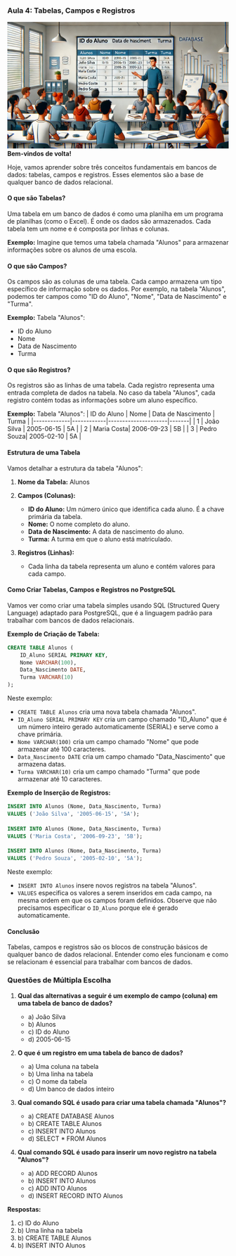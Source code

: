 ### Aula 4: Tabelas, Campos e Registros
![](./assets/04.jpeg)
**Bem-vindos de volta!**

Hoje, vamos aprender sobre três conceitos fundamentais em bancos de dados: tabelas, campos e registros. Esses elementos são a base de qualquer banco de dados relacional.

#### O que são Tabelas?

Uma tabela em um banco de dados é como uma planilha em um programa de planilhas (como o Excel). É onde os dados são armazenados. Cada tabela tem um nome e é composta por linhas e colunas.

**Exemplo:**
Imagine que temos uma tabela chamada "Alunos" para armazenar informações sobre os alunos de uma escola.

#### O que são Campos?

Os campos são as colunas de uma tabela. Cada campo armazena um tipo específico de informação sobre os dados. Por exemplo, na tabela "Alunos", podemos ter campos como "ID do Aluno", "Nome", "Data de Nascimento" e "Turma".

**Exemplo:**
Tabela "Alunos":
- ID do Aluno
- Nome
- Data de Nascimento
- Turma

#### O que são Registros?

Os registros são as linhas de uma tabela. Cada registro representa uma entrada completa de dados na tabela. No caso da tabela "Alunos", cada registro contém todas as informações sobre um aluno específico.

**Exemplo:**
Tabela "Alunos":
| ID do Aluno | Nome       | Data de Nascimento | Turma |
|-------------|------------|---------------------|-------|
| 1           | João Silva | 2005-06-15          | 5A    |
| 2           | Maria Costa| 2006-09-23          | 5B    |
| 3           | Pedro Souza| 2005-02-10          | 5A    |

#### Estrutura de uma Tabela

Vamos detalhar a estrutura da tabela "Alunos":

1. **Nome da Tabela:** Alunos
2. **Campos (Colunas):**
   - **ID do Aluno:** Um número único que identifica cada aluno. É a chave primária da tabela.
   - **Nome:** O nome completo do aluno.
   - **Data de Nascimento:** A data de nascimento do aluno.
   - **Turma:** A turma em que o aluno está matriculado.

3. **Registros (Linhas):**
   - Cada linha da tabela representa um aluno e contém valores para cada campo.

#### Como Criar Tabelas, Campos e Registros no PostgreSQL

Vamos ver como criar uma tabela simples usando SQL (Structured Query Language) adaptado para PostgreSQL, que é a linguagem padrão para trabalhar com bancos de dados relacionais.

**Exemplo de Criação de Tabela:**

```sql
CREATE TABLE Alunos (
    ID_Aluno SERIAL PRIMARY KEY,
    Nome VARCHAR(100),
    Data_Nascimento DATE,
    Turma VARCHAR(10)
);
```

Neste exemplo:
- `CREATE TABLE Alunos` cria uma nova tabela chamada "Alunos".
- `ID_Aluno SERIAL PRIMARY KEY` cria um campo chamado "ID_Aluno" que é um número inteiro gerado automaticamente (SERIAL) e serve como a chave primária.
- `Nome VARCHAR(100)` cria um campo chamado "Nome" que pode armazenar até 100 caracteres.
- `Data_Nascimento DATE` cria um campo chamado "Data_Nascimento" que armazena datas.
- `Turma VARCHAR(10)` cria um campo chamado "Turma" que pode armazenar até 10 caracteres.

**Exemplo de Inserção de Registros:**

```sql
INSERT INTO Alunos (Nome, Data_Nascimento, Turma)
VALUES ('João Silva', '2005-06-15', '5A');

INSERT INTO Alunos (Nome, Data_Nascimento, Turma)
VALUES ('Maria Costa', '2006-09-23', '5B');

INSERT INTO Alunos (Nome, Data_Nascimento, Turma)
VALUES ('Pedro Souza', '2005-02-10', '5A');
```

Neste exemplo:
- `INSERT INTO Alunos` insere novos registros na tabela "Alunos".
- `VALUES` especifica os valores a serem inseridos em cada campo, na mesma ordem em que os campos foram definidos. Observe que não precisamos especificar o `ID_Aluno` porque ele é gerado automaticamente.

#### Conclusão

Tabelas, campos e registros são os blocos de construção básicos de qualquer banco de dados relacional. Entender como eles funcionam e como se relacionam é essencial para trabalhar com bancos de dados.

### Questões de Múltipla Escolha

1. **Qual das alternativas a seguir é um exemplo de campo (coluna) em uma tabela de banco de dados?**
   - a) João Silva
   - b) Alunos
   - c) ID do Aluno
   - d) 2005-06-15

2. **O que é um registro em uma tabela de banco de dados?**
   - a) Uma coluna na tabela
   - b) Uma linha na tabela
   - c) O nome da tabela
   - d) Um banco de dados inteiro

3. **Qual comando SQL é usado para criar uma tabela chamada "Alunos"?**
   - a) CREATE DATABASE Alunos
   - b) CREATE TABLE Alunos
   - c) INSERT INTO Alunos
   - d) SELECT * FROM Alunos

4. **Qual comando SQL é usado para inserir um novo registro na tabela "Alunos"?**
   - a) ADD RECORD Alunos
   - b) INSERT INTO Alunos
   - c) ADD INTO Alunos
   - d) INSERT RECORD INTO Alunos

**Respostas:**
1. c) ID do Aluno
2. b) Uma linha na tabela
3. b) CREATE TABLE Alunos
4. b) INSERT INTO Alunos